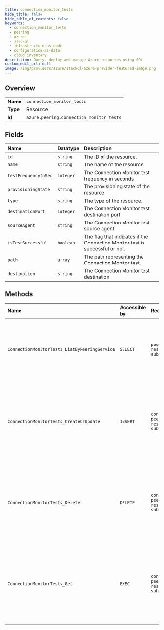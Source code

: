 ```yaml
---
title: connection_monitor_tests
hide_title: false
hide_table_of_contents: false
keywords:
  - connection_monitor_tests
  - peering
  - azure    
  - stackql
  - infrastructure-as-code
  - configuration-as-data
  - cloud inventory
description: Query, deploy and manage Azure resources using SQL
custom_edit_url: null
image: /img/providers/azure/stackql-azure-provider-featured-image.png
---
```

  
    

## Overview
<table><tbody>
<tr><td><b>Name</b></td><td><code>connection_monitor_tests</code></td></tr>
<tr><td><b>Type</b></td><td>Resource</td></tr>
<tr><td><b>Id</b></td><td><code>azure.peering.connection_monitor_tests</code></td></tr>
</tbody></table>

## Fields
| Name | Datatype | Description |
|:-----|:---------|:------------|
| `id` | `string` | The ID of the resource. |
| `name` | `string` | The name of the resource. |
| `testFrequencyInSec` | `integer` | The Connection Monitor test frequency in seconds |
| `provisioningState` | `string` | The provisioning state of the resource. |
| `type` | `string` | The type of the resource. |
| `destinationPort` | `integer` | The Connection Monitor test destination port |
| `sourceAgent` | `string` | The Connection Monitor test source agent |
| `isTestSuccessful` | `boolean` | The flag that indicates if the Connection Monitor test is successful or not. |
| `path` | `array` | The path representing the Connection Monitor test. |
| `destination` | `string` | The Connection Monitor test destination |
## Methods
| Name | Accessible by | Required Params | Description |
|:-----|:--------------|:----------------|:------------|
| `ConnectionMonitorTests_ListByPeeringService` | `SELECT` | `peeringServiceName, resourceGroupName, subscriptionId` | Lists all connection monitor tests under the given subscription, resource group and peering service. |
| `ConnectionMonitorTests_CreateOrUpdate` | `INSERT` | `connectionMonitorTestName, peeringServiceName, resourceGroupName, subscriptionId` | Creates or updates a connection monitor test with the specified name under the given subscription, resource group and peering service. |
| `ConnectionMonitorTests_Delete` | `DELETE` | `connectionMonitorTestName, peeringServiceName, resourceGroupName, subscriptionId` | Deletes an existing connection monitor test with the specified name under the given subscription, resource group and peering service. |
| `ConnectionMonitorTests_Get` | `EXEC` | `connectionMonitorTestName, peeringServiceName, resourceGroupName, subscriptionId` | Gets an existing connection monitor test with the specified name under the given subscription, resource group and peering service. |
